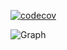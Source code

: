 [![codecov](https://codecov.io/gh/inteli-city/gates_auth_mss/branch/dev/graph/badge.svg?token=LZWSO5xqie)](https://codecov.io/gh/inteli-city/gates_auth_mss)

![Graph]([https://codecov.io/gh/inteli-city/gates_auth_mss/graphs/sunburst.svg?token=LZWSO5xqie](https://codecov.io/gh/inteli-city/gates_auth_mss/graphs/sunburst.svg?token=LZWSO5xqie))
